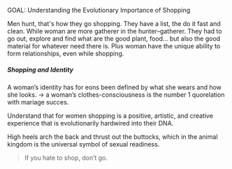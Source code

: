 GOAL: Understanding the Evolutionary Importance of Shopping

Men hunt, that's how they go shopping. They have a list, the do it fast and clean.
While woman are more gatherer in the hunter–gatherer. They had to go out, explore and find what are the good plant, food... but also the good material for whatever need there is. 
Plus woman have the unique ability to form relationships, even while shopping.


##### Shopping and Identity
A woman’s identity has for eons been defined by what she wears and how she looks. -> a woman’s clothes-consciousness is the number 1 quorelation with mariage succes.

Understand that for women shopping is a positive, artistic, and creative experience that is evolutionarily hardwired into their DNA.


High heels arch the back and thrust out the buttocks, which in the animal kingdom is the universal symbol of sexual readiness.

> If you hate to shop, don’t go.

